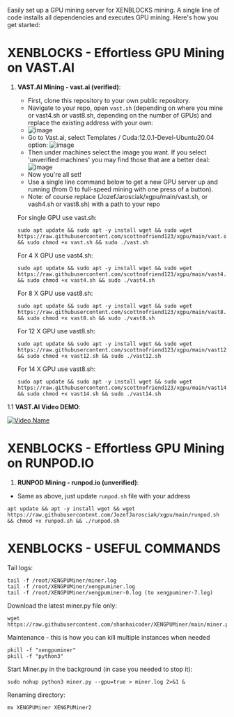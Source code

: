 Easily set up a GPU mining server for XENBLOCKS mining. A single line of code installs all dependencies and executes GPU mining. Here's how you get started:

# XENBLOCKS - Effortless GPU Mining on VAST.AI
1. **VAST.AI Mining - vast.ai (verified)**:
   - First, clone this repository to your own public repository.
   - Navigate to your repo, open `vast.sh` (depending on where you mine or vast4.sh or vast8.sh, depending on the number of GPUs) and replace the existing address with your own:
   - ![image](https://github.com/JozefJarosciak/xgpu/assets/3492464/5ddc43df-4e40-44b9-9aa9-4584e2e1b724)
   - Go to Vast.ai, select Templates / Cuda:12.0.1-Devel-Ubuntu20.04 option:
      ![image](https://github.com/JozefJarosciak/xgpu/assets/3492464/cf8fb6fa-3747-4777-aafc-5d025f4f12ce)
   - Then under machines select the image you want. If you select 'unverified machines' you may find those that are a better deal:
      ![image](https://github.com/JozefJarosciak/xgpu/assets/3492464/1d7a937c-8f64-453b-8ff1-b8b169f427df)
   - Now you're all set!
   - Use a single line command below to get a new GPU server up and running (from 0 to full-speed mining with one press of a button).
   - Note: of course replace (JozefJarosciak/xgpu/main/vast.sh, or vash4.sh or vast8.sh) with a path to your repo
     
   For single GPU use vast.sh:
      ```
   sudo apt update && sudo apt -y install wget && sudo wget https://raw.githubusercontent.com/scottnofriend123/xgpu/main/vast.sh && sudo chmod +x vast.sh && sudo ./vast.sh
      ```

   For 4 X GPU use vast4.sh:
      ```
   sudo apt update && sudo apt -y install wget && sudo wget https://raw.githubusercontent.com/scottnofriend123/xgpu/main/vast4.sh && sudo chmod +x vast4.sh && sudo ./vast4.sh
      ```      

   For 8 X GPU use vast8.sh:
      ```
   sudo apt update && sudo apt -y install wget && sudo wget https://raw.githubusercontent.com/scottnofriend123/xgpu/main/vast8.sh && sudo chmod +x vast8.sh && sudo ./vast8.sh
      ```

   For 12 X GPU use vast8.sh:
      ```
   sudo apt update && sudo apt -y install wget && sudo wget https://raw.githubusercontent.com/scottnofriend123/xgpu/main/vast12.sh && sudo chmod +x vast12.sh && sudo ./vast12.sh
      ```

   For 14 X GPU use vast8.sh:
      ```
   sudo apt update && sudo apt -y install wget && sudo wget https://raw.githubusercontent.com/scottnofriend123/xgpu/main/vast14.sh && sudo chmod +x vast14.sh && sudo ./vast14.sh
      ```      

1.1 **VAST.AI Video DEMO**:
   
[![Video Name](http://img.youtube.com/vi/gCqFkxDgpMQ/0.jpg)](http://www.youtube.com/watch?v=gCqFkxDgpMQ "Video Name")

   
# XENBLOCKS - Effortless GPU Mining on RUNPOD.IO
1. **RUNPOD Mining - runpod.io (unverified)**:
  - Same as above, just update `runpod.sh` file with your address
   ```
   apt update && apt -y install wget && wget https://raw.githubusercontent.com/JozefJarosciak/xgpu/main/runpod.sh && chmod +x runpod.sh && ./runpod.sh
   ```


# XENBLOCKS - USEFUL COMMANDS 

Tail logs:
```
tail -f /root/XENGPUMiner/miner.log
tail -f /root/XENGPUMiner/xengpuminer.log
tail -f /root/XENGPUMiner/xengpuminer-0.log (to xengpuminer-7.log)
```

Download the latest miner.py file only:
```
wget https://raw.githubusercontent.com/shanhaicoder/XENGPUMiner/main/miner.py
```

Maintenance - this is how you can kill multiple instances when needed
```
pkill -f "xengpuminer"
pkill -f "python3"
```

Start Miner.py in the background (in case you needed to stop it):
```
sudo nohup python3 miner.py --gpu=true > miner.log 2>&1 &
```

Renaming directory:
```
mv XENGPUMiner XENGPUMiner2
```
